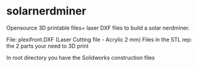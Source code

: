 # solarnerdminer
Opensource 3D printable files+ laser DXF files to build a solar nerdminer. 

File: plexifront.DXF  (Laser Cutting file - Acrylic 2 mm)
Files in the STL rep: the 2 parts your need to 3D print

In root directory you have the Solidworks construction files

